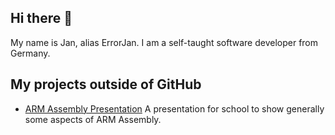 ## Hi there 👋
My name is Jan, alias ErrorJan. I am a self-taught software developer from Germany.

## My projects outside of GitHub
- [ARM Assembly Presentation](https://docs.google.com/presentation/d/1xKW8BYRWsfT6Pfx7LosQPivbPIfvwocDn6deSxLL5xY/edit?usp=sharing) A presentation for school to show generally some aspects of ARM Assembly.  

<!--
**ErrorJan/ErrorJan** is a ✨ _special_ ✨ repository because its `README.md` (this file) appears on your GitHub profile.

Here are some ideas to get you started:

- 🔭 I’m currently working on ...
- 🌱 I’m currently learning ...
- 👯 I’m looking to collaborate on ...
- 🤔 I’m looking for help with ...
- 💬 Ask me about ...
- 📫 How to reach me: ...
- 😄 Pronouns: ...
- ⚡ Fun fact: ...
-->
